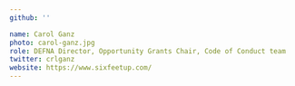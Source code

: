 ```yaml
---
github: ''

name: Carol Ganz
photo: carol-ganz.jpg
role: DEFNA Director, Opportunity Grants Chair, Code of Conduct team
twitter: crlganz
website: https://www.sixfeetup.com/
---
```

